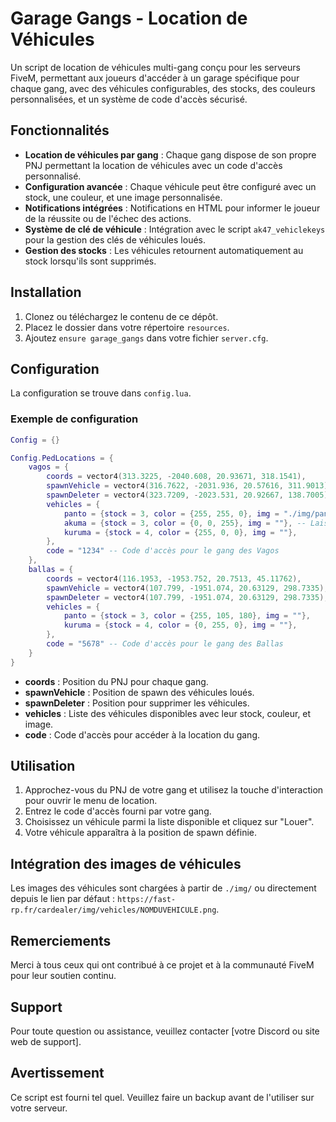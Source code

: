 
# Garage Gangs - Location de Véhicules

Un script de location de véhicules multi-gang conçu pour les serveurs FiveM, permettant aux joueurs d'accéder à un garage spécifique pour chaque gang, avec des véhicules configurables, des stocks, des couleurs personnalisées, et un système de code d'accès sécurisé.

## Fonctionnalités

- **Location de véhicules par gang** : Chaque gang dispose de son propre PNJ permettant la location de véhicules avec un code d'accès personnalisé.
- **Configuration avancée** : Chaque véhicule peut être configuré avec un stock, une couleur, et une image personnalisée.
- **Notifications intégrées** : Notifications en HTML pour informer le joueur de la réussite ou de l'échec des actions.
- **Système de clé de véhicule** : Intégration avec le script `ak47_vehiclekeys` pour la gestion des clés de véhicules loués.
- **Gestion des stocks** : Les véhicules retournent automatiquement au stock lorsqu'ils sont supprimés.

## Installation

1. Clonez ou téléchargez le contenu de ce dépôt.
2. Placez le dossier dans votre répertoire `resources`.
3. Ajoutez `ensure garage_gangs` dans votre fichier `server.cfg`.

## Configuration

La configuration se trouve dans `config.lua`.

### Exemple de configuration

```lua
Config = {}

Config.PedLocations = {
    vagos = {
        coords = vector4(313.3225, -2040.608, 20.93671, 318.1541), 
        spawnVehicle = vector4(316.7622, -2031.936, 20.57616, 311.9013),
        spawnDeleter = vector4(323.7209, -2023.531, 20.92667, 138.7005),
        vehicles = {
            panto = {stock = 3, color = {255, 255, 0}, img = "./img/panto.png"},
            akuma = {stock = 3, color = {0, 0, 255}, img = ""}, -- Laisse le champ 'img' vide si tu veux utiliser l'URL par défaut
            kuruma = {stock = 4, color = {255, 0, 0}, img = ""},
        },
        code = "1234" -- Code d'accès pour le gang des Vagos
    },
    ballas = {
        coords = vector4(116.1953, -1953.752, 20.7513, 45.11762), 
        spawnVehicle = vector4(107.799, -1951.074, 20.63129, 298.7335),
        spawnDeleter = vector4(107.799, -1951.074, 20.63129, 298.7335),
        vehicles = {
            panto = {stock = 3, color = {255, 105, 180}, img = ""},
            kuruma = {stock = 4, color = {0, 255, 0}, img = ""},
        },
        code = "5678" -- Code d'accès pour le gang des Ballas
    }
}
```

- **coords** : Position du PNJ pour chaque gang.
- **spawnVehicle** : Position de spawn des véhicules loués.
- **spawnDeleter** : Position pour supprimer les véhicules.
- **vehicles** : Liste des véhicules disponibles avec leur stock, couleur, et image.
- **code** : Code d'accès pour accéder à la location du gang.

## Utilisation

1. Approchez-vous du PNJ de votre gang et utilisez la touche d'interaction pour ouvrir le menu de location.
2. Entrez le code d'accès fourni par votre gang.
3. Choisissez un véhicule parmi la liste disponible et cliquez sur "Louer".
4. Votre véhicule apparaîtra à la position de spawn définie.

## Intégration des images de véhicules

Les images des véhicules sont chargées à partir de `./img/` ou directement depuis le lien par défaut : `https://fast-rp.fr/cardealer/img/vehicles/NOMDUVEHICULE.png`.

## Remerciements

Merci à tous ceux qui ont contribué à ce projet et à la communauté FiveM pour leur soutien continu.

## Support

Pour toute question ou assistance, veuillez contacter [votre Discord ou site web de support].

## Avertissement

Ce script est fourni tel quel. Veuillez faire un backup avant de l'utiliser sur votre serveur.
